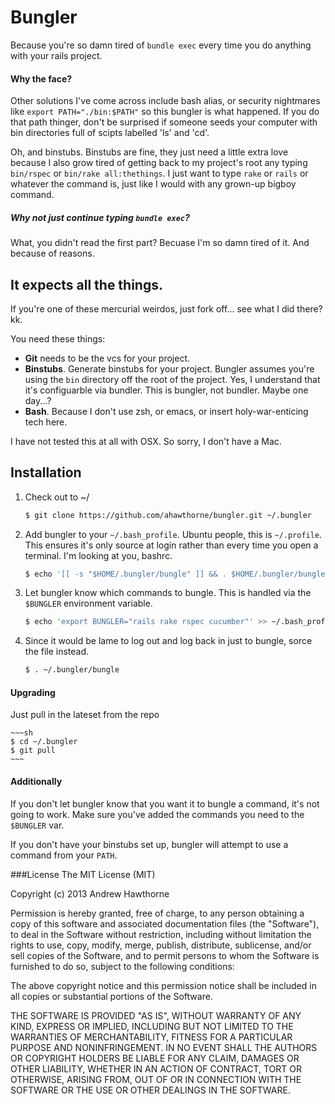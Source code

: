 Bungler
=========

Because you're so damn tired of `bundle exec` every time you do anything with your rails project.

#### Why the face?
Other solutions I've come across include bash alias, or security nightmares like `export PATH="./bin:$PATH"` so this bungler is what happened. If you do that path thinger, don't be surprised if someone seeds your computer with bin directories full of scipts labelled 'ls' and 'cd'.

Oh, and binstubs. Binstubs are fine, they just need a little extra love because I also grow tired of getting back to my project's root any typing `bin/rspec` or `bin/rake all:thethings`. I just want to type `rake` or `rails` or whatever the command is, just like I would with any grown-up bigboy command.

##### Why not just continue typing `bundle exec`?
What, you didn't read the first part? Becuase I'm so damn tired of it. And because of reasons.

It expects all the things.
-------------------------
If you're one of these mercurial weirdos, just fork off... see what I did there? kk.

You need these things:
* **Git** needs to be the vcs for your project.
* **Binstubs**. Generate binstubs for your project. Bungler assumes you're using the `bin` directory off the root of the project. Yes, I understand that it's configuarble via bundler. This is bungler, not bundler. Maybe one day...?
* **Bash**. Because I don't use zsh, or emacs, or insert holy-war-enticing tech here.

I have not tested this at all with OSX. So sorry, I don't have a Mac.

Installation
--------------

1. Check out to ~/
    ~~~sh
    $ git clone https://github.com/ahawthorne/bungler.git ~/.bungler
    ~~~

2. Add bungler to your `~/.bash_profile`. Ubuntu people, this is `~/.profile`. This ensures it's only source at login rather than every time you open a terminal. I'm looking at you, bashrc.
    ~~~sh
    $ echo '[[ -s "$HOME/.bungler/bungle" ]] && . $HOME/.bungler/bungle' >> ~/.bash_profile
    ~~~

3. Let bungler know which commands to bungle. This is handled via the `$BUNGLER` environment variable.
    ~~~sh
    $ echo 'export BUNGLER="rails rake rspec cucumber"' >> ~/.bash_profile
    ~~~

4. Since it would be lame to log out and log back in just to bungle, sorce the file instead.
    ~~~sh
    $ . ~/.bungler/bungle
    ~~~

#### Upgrading
Just pull in the lateset from the repo

    ~~~sh
    $ cd ~/.bungler
    $ git pull
    ~~~

#### Additionally
If you don't let bungler know that you want it to bungle a command, it's not going to work. Make sure you've added the commands you need to the `$BUNGLER` var.

If you don't have your binstubs set up, bungler will attempt to use a command from your `PATH`.


###License
The MIT License (MIT)

Copyright (c) 2013 Andrew Hawthorne

Permission is hereby granted, free of charge, to any person obtaining a copy
of this software and associated documentation files (the "Software"), to deal
in the Software without restriction, including without limitation the rights
to use, copy, modify, merge, publish, distribute, sublicense, and/or sell
copies of the Software, and to permit persons to whom the Software is
furnished to do so, subject to the following conditions:

The above copyright notice and this permission notice shall be included in
all copies or substantial portions of the Software.

THE SOFTWARE IS PROVIDED "AS IS", WITHOUT WARRANTY OF ANY KIND, EXPRESS OR
IMPLIED, INCLUDING BUT NOT LIMITED TO THE WARRANTIES OF MERCHANTABILITY,
FITNESS FOR A PARTICULAR PURPOSE AND NONINFRINGEMENT. IN NO EVENT SHALL THE
AUTHORS OR COPYRIGHT HOLDERS BE LIABLE FOR ANY CLAIM, DAMAGES OR OTHER
LIABILITY, WHETHER IN AN ACTION OF CONTRACT, TORT OR OTHERWISE, ARISING FROM,
OUT OF OR IN CONNECTION WITH THE SOFTWARE OR THE USE OR OTHER DEALINGS IN
THE SOFTWARE.

